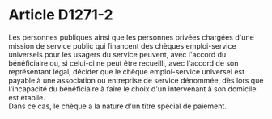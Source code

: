 # Article D1271-2

  
Les personnes publiques ainsi que les personnes privées chargées d'une mission de service public qui financent des chèques emploi-service universels pour les usagers du service peuvent, avec l'accord du bénéficiaire ou, si celui-ci ne peut être recueilli, avec l'accord de son représentant légal, décider que le chèque emploi-service universel est payable à une association ou entreprise de service dénommée, dès lors que l'incapacité du bénéficiaire à faire le choix d'un intervenant à son domicile est établie.   
Dans ce cas, le chèque a la nature d'un titre spécial de paiement.